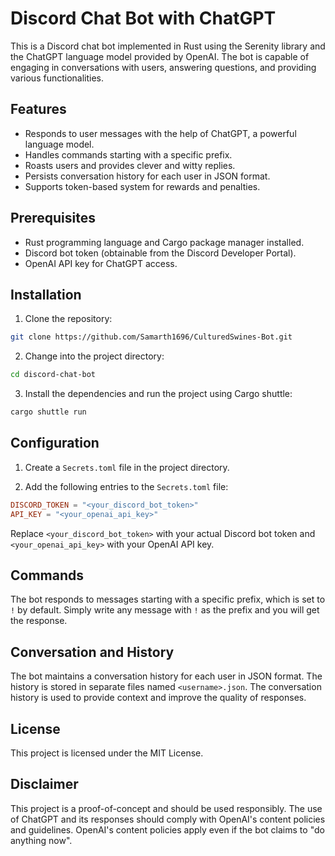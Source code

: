 # Discord Chat Bot with ChatGPT

This is a Discord chat bot implemented in Rust using the Serenity library and the ChatGPT language model provided by OpenAI. The bot is capable of engaging in conversations with users, answering questions, and providing various functionalities.

## Features

- Responds to user messages with the help of ChatGPT, a powerful language model.
- Handles commands starting with a specific prefix.
- Roasts users and provides clever and witty replies.
- Persists conversation history for each user in JSON format.
- Supports token-based system for rewards and penalties.

## Prerequisites

- Rust programming language and Cargo package manager installed.
- Discord bot token (obtainable from the Discord Developer Portal).
- OpenAI API key for ChatGPT access.

## Installation

1. Clone the repository:
  ```bash
  git clone https://github.com/Samarth1696/CulturedSwines-Bot.git
  ```
2. Change into the project directory:
  ```bash
  cd discord-chat-bot
  ```
3. Install the dependencies and run the project using Cargo shuttle:
  ```bash
  cargo shuttle run
  ```

## Configuration

1. Create a `Secrets.toml` file in the project directory.

2. Add the following entries to the `Secrets.toml` file:
  ```toml
  DISCORD_TOKEN = "<your_discord_bot_token>"
  API_KEY = "<your_openai_api_key>"
  ```
  Replace `<your_discord_bot_token>` with your actual Discord bot token and `<your_openai_api_key>` with your OpenAI API key.

## Commands

The bot responds to messages starting with a specific prefix, which is set to `!` by default. Simply write any message with `!` as the prefix and you will get the response.

## Conversation and History

The bot maintains a conversation history for each user in JSON format. The history is stored in separate files named `<username>.json`. The conversation history is used to provide context and improve the quality of responses.

## License

This project is licensed under the MIT License.

## Disclaimer

This project is a proof-of-concept and should be used responsibly. The use of ChatGPT and its responses should comply with OpenAI's content policies and guidelines. OpenAI's content policies apply even if the bot claims to "do anything now".
